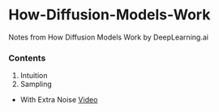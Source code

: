 # How-Diffusion-Models-Work
Notes from How Diffusion Models Work by DeepLearning.ai

### Contents
1. Intuition
2. Sampling 

 - With Extra Noise
 [Video](https://github.com/atul2602/How-Diffusion-Models-Work/assets/61497490/9b44015b-2c15-47af-81e8-12fd2592449d)
  
  

